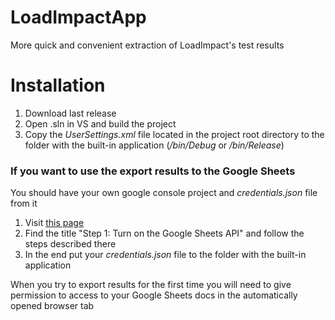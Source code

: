# LoadImpactApp
More quick and convenient extraction of LoadImpact's test results


# Installation
1. Download last release
2. Open .sln in VS and build the project
3. Copy the *UserSettings.xml* file located in the project root directory to the folder with the built-in application (*/bin/Debug* or */bin/Release*)

### If you want to use the export results to the Google Sheets
You should have your own google console project and *credentials.json* file from it
1. Visit [this page](https://developers.google.com/sheets/api/quickstart/dotnet)
2. Find the title "Step 1: Turn on the Google Sheets API" and follow the steps described there
3. In the end put your *credentials.json* file to the folder with the built-in application

When you try to export results for the first time you will need to give permission to access to your Google Sheets docs in the automatically opened browser tab

